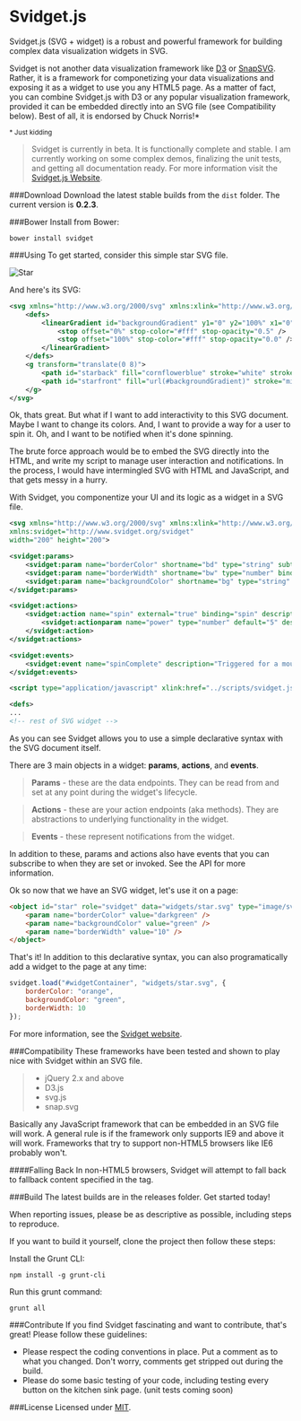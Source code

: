 ﻿Svidget.js
==========

Svidget.js (SVG + widget) is a robust and powerful framework for building complex data visualization widgets in SVG. 

Svidget is not another data visualization framework like [D3](https://github.com/mbostock/d3) or [SnapSVG](https://github.com/adobe-webplatform/Snap.svg). Rather, it is a framework for componetizing your data visualizations and exposing it as a widget to use you any HTML5 page. As a matter of fact, you can combine Svidget.js with D3 or any popular visualization framework, provided it can be embedded directly into an SVG file (see Compatibility below). Best of all, it is endorsed by Chuck Norris!*

<small>\* Just kidding</small>

> Svidget is currently in beta. It is functionally complete and stable. I am currently working on some complex demos, finalizing the unit tests, and getting all documentation ready. For more information visit the [Svidget.js Website](http://www.svidget.com).

###Download
Download the latest stable builds from the `dist` folder. The current version is **0.2.3**.

###Bower
Install from Bower:

    bower install svidget

###Using
To get started, consider this simple star SVG file.

![Star](https://raw.githubusercontent.com/joeax/svidget/master/demo/images/star.png)

And here's its SVG:
```xml
<svg xmlns="http://www.w3.org/2000/svg" xmlns:xlink="http://www.w3.org/1999/xlink" width="200" height="200">
	<defs>
		<linearGradient id="backgroundGradient" y1="0" y2="100%" x1="0" x2="0">
			<stop offset="0%" stop-color="#fff" stop-opacity="0.5" />
			<stop offset="100%" stop-color="#fff" stop-opacity="0.0" />
		</linearGradient>
	</defs>
	<g transform="translate(0 8)">
		<path id="starback" fill="cornflowerblue" stroke="white" stroke-width="6" stroke-linejoin="round" d="M 100 4 L 128.214 61.1672 L 191.301 70.3344 L 145.651 114.833 L 156.427 177.666 L 100 148 L 43.5726 177.666 L 54.3493 114.833 L 8.69857 70.3344 L 71.7863 61.1672 Z" />
		<path id="starfront" fill="url(#backgroundGradient)" stroke="midnightblue" stroke-width="6" stroke-linejoin="round" d="M 100 4 L 128.214 61.1672 L 191.301 70.3344 L 145.651 114.833 L 156.427 177.666 L 100 148 L 43.5726 177.666 L 54.3493 114.833 L 8.69857 70.3344 L 71.7863 61.1672 Z" />
	</g>
</svg>
```


Ok, thats great. But what if I want to add interactivity to this SVG document. Maybe I want to change its colors. And, I want to provide a way for a user to spin it. Oh, and I want to be notified when it's done spinning. 

The brute force approach would be to embed the SVG directly into the HTML, and write my script to manage user interaction and notifications. In the process, I would have intermingled SVG with HTML and JavaScript, and that gets messy in a hurry. 

With Svidget, you componentize your UI and its logic as a widget in a SVG file.

```xml
<svg xmlns="http://www.w3.org/2000/svg" xmlns:xlink="http://www.w3.org/1999/xlink" 
xmlns:svidget="http://www.svidget.org/svidget"
width="200" height="200">

<svidget:params>
	<svidget:param name="borderColor" shortname="bd" type="string" subtype="color" binding="#starfront@stroke" />
	<svidget:param name="borderWidth" shortname="bw" type="number" binding="#starfront@stroke-width,#starback@stroke-width" />
	<svidget:param name="backgroundColor" shortname="bg" type="string" subtype="color" binding="#starback@fill" />
</svidget:params>

<svidget:actions>
	<svidget:action name="spin" external="true" binding="spin" description="Spins the star.">
		<svidget:actionparam name="power" type="number" default="5" description="The amount of power to exert on the star to begin its rotation."  />
	</svidget:action>
</svidget:actions>

<svidget:events>
	<svidget:event name="spinComplete" description="Triggered for a mouse over or touch hover on the shape." />
</svidget:events>

<script type="application/javascript" xlink:href="../scripts/svidget.js"></script>

<defs>
...
<!-- rest of SVG widget -->
```

As you can see Svidget allows you to use a simple declarative syntax with the SVG document itself.

There are 3 main objects in a widget: **params**, **actions**, and **events**. 

> **Params** - these are the data endpoints. They can be read from and set at any point during the widget's lifecycle.

> **Actions** - these are your action endpoints (aka methods). They are abstractions to underlying functionality in the widget. 

> **Events** - these represent notifications from the widget. 

In addition to these, params and actions also have events that you can subscribe to when they are set or invoked. See the API for more information.

Ok so now that we have an SVG widget, let's use it on a page:

```html
<object id="star" role="svidget" data="widgets/star.svg" type="image/svg+xml" width="200" height="200">
	<param name="borderColor" value="darkgreen" />
	<param name="backgroundColor" value="green" />
	<param name="borderWidth" value="10" />
</object>
```

That's it! In addition to this declarative syntax, you can also programatically add a widget to the page at any time:

```javascript
svidget.load("#widgetContainer", "widgets/star.svg", { 
	borderColor: "orange", 
	backgroundColor: "green",
	borderWidth: 10 
});
```

For more information, see the [Svidget website](http://www.svidget.com).



###Compatibility
These frameworks have been tested and shown to play nice with Svidget within an SVG file.

> - jQuery 2.x and above
> - D3.js
> - svg.js
> - snap.svg

Basically any JavaScript framework that can be embedded in an SVG file will work. 
A general rule is if the framework only supports IE9 and above it will work. Frameworks that try to support non-HTML5 browsers like IE6 probably won't.


####Falling Back
In non-HTML5 browsers, Svidget will attempt to fall back to fallback content specified in the <object> tag.


###Build
The latest builds are in the releases folder. Get started today! 

When reporting issues, please be as descriptive as possible, including steps to reproduce.

If you want to build it yourself, clone the project then follow these steps:

Install the Grunt CLI:

    npm install -g grunt-cli

Run this grunt command:

    grunt all


###Contribute
If you find Svidget fascinating and want to contribute, that's great! Please follow these guidelines:

- Please respect the coding conventions in place. Put a comment as to what you changed. Don't worry, comments get stripped out during the build. 
- Please do some basic testing of your code, including testing every button on the kitchen sink page. (unit tests coming soon)


###License
Licensed under [MIT](http://opensource.org/licenses/MIT).


